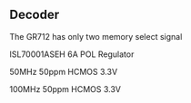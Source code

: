 ## Decoder

The GR712 has only two memory select signal


ISL70001ASEH 6A POL Regulator

50MHz 50ppm HCMOS 3.3V

100MHz 50ppm HCMOS 3.3V
